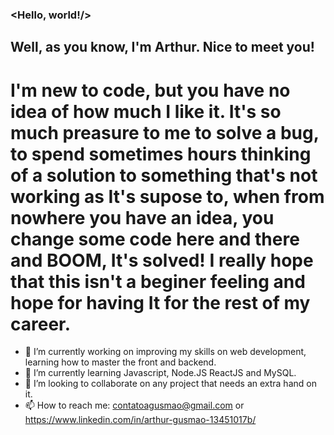 ### <Hello, world!/>

## Well, as you know, I'm Arthur. Nice to meet you!

# I'm new to code, but you have no idea of how much I like it. It's so much preasure to me to solve a bug, to spend sometimes hours thinking of a solution to something that's not working as It's supose to, when from nowhere you have an idea, you change some code here and there and BOOM, It's solved! I really hope that this isn't a beginer feeling and hope for having It for the rest of my career.

- 🔭 I’m currently working on improving my skills on web development, learning how to master the front and backend.
- 🌱 I’m currently learning Javascript, Node.JS ReactJS and MySQL.
- 👯 I’m looking to collaborate on any project that needs an extra hand on it.
- 📫 How to reach me: contatoagusmao@gmail.com or https://www.linkedin.com/in/arthur-gusmao-13451017b/

